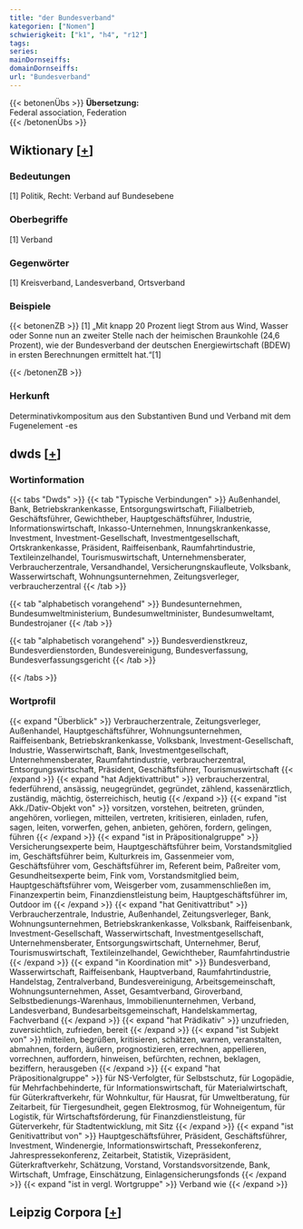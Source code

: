 ```yaml
---
title: "der Bundesverband"
kategorien: ["Nomen"]
schwierigkeit: ["k1", "h4", "r12"]
tags:
series:
mainDornseiffs:
domainDornseiffs:
url: "Bundesverband"
---
```


{{< betonenÜbs >}}
**Übersetzung:**  
Federal association, Federation  
{{< /betonenÜbs >}}

## Wiktionary [[+](https://de.wiktionary.org/wiki/Bundesverband)]

### Bedeutungen
[1] Politik, Recht: Verband auf Bundesebene  

### Oberbegriffe
[1] Verband  

### Gegenwörter
[1] Kreisverband, Landesverband, Ortsverband  

### Beispiele
{{< betonenZB >}}
[1] „Mit knapp 20 Prozent liegt Strom aus Wind, Wasser oder Sonne nun an zweiter Stelle nach der heimischen Braunkohle (24,6 Prozent), wie der Bundesverband der deutschen Energiewirtschaft (BDEW) in ersten Berechnungen ermittelt hat.“[1]  

{{< /betonenZB >}}
### Herkunft
Determinativkompositum aus den Substantiven Bund und Verband mit dem Fugenelement -es  



## dwds [[+](https://www.dwds.de/wb/Bundesverband)]

### Wortinformation
{{< tabs "Dwds" >}}
{{< tab "Typische Verbindungen" >}}
Außenhandel, Bank, Betriebskrankenkasse, Entsorgungswirtschaft, Filialbetrieb, Geschäftsführer, Gewichtheber, Hauptgeschäftsführer, Industrie, Informationswirtschaft, Inkasso-Unternehmen, Innungskrankenkasse, Investment, Investment-Gesellschaft, Investmentgesellschaft, Ortskrankenkasse, Präsident, Raiffeisenbank, Raumfahrtindustrie, Textileinzelhandel, Tourismuswirtschaft, Unternehmensberater, Verbraucherzentrale, Versandhandel, Versicherungnskaufleute, Volksbank, Wasserwirtschaft, Wohnungsunternehmen, Zeitungsverleger, verbraucherzentral
{{< /tab >}}

{{< tab "alphabetisch vorangehend" >}}
Bundesunternehmen, Bundesumweltministerium, Bundesumweltminister, Bundesumweltamt, Bundestrojaner
{{< /tab >}}

{{< tab "alphabetisch vorangehend" >}}
Bundesverdienstkreuz, Bundesverdienstorden, Bundesvereinigung, Bundesverfassung, Bundesverfassungsgericht
{{< /tab >}}

{{< /tabs >}}

### Wortprofil
{{< expand "Überblick" >}} Verbraucherzentrale, Zeitungsverleger, Außenhandel, Hauptgeschäftsführer, Wohnungsunternehmen, Raiffeisenbank, Betriebskrankenkasse, Volksbank, Investment-Gesellschaft, Industrie, Wasserwirtschaft, Bank, Investmentgesellschaft, Unternehmensberater, Raumfahrtindustrie, verbraucherzentral, Entsorgungswirtschaft, Präsident, Geschäftsführer, Tourismuswirtschaft {{< /expand >}}
{{< expand "hat Adjektivattribut" >}} verbraucherzentral, federführend, ansässig, neugegründet, gegründet, zählend, kassenärztlich, zuständig, mächtig, österreichisch, heutig {{< /expand >}}
{{< expand "ist Akk./Dativ-Objekt von" >}} vorsitzen, vorstehen, beitreten, gründen, angehören, vorliegen, mitteilen, vertreten, kritisieren, einladen, rufen, sagen, leiten, vorwerfen, gehen, anbieten, gehören, fordern, gelingen, führen {{< /expand >}}
{{< expand "ist in Präpositionalgruppe" >}} Versicherungsexperte beim, Hauptgeschäftsführer beim, Vorstandsmitglied im, Geschäftsführer beim, Kulturkreis im, Gassenmeier vom, Geschäftsführer vom, Geschäftsführer im, Referent beim, Paßreiter vom, Gesundheitsexperte beim, Fink vom, Vorstandsmitglied beim, Hauptgeschäftsführer vom, Weisgerber vom, zusammenschließen im, Finanzexpertin beim, Finanzdienstleistung beim, Hauptgeschäftsführer im, Outdoor im {{< /expand >}}
{{< expand "hat Genitivattribut" >}} Verbraucherzentrale, Industrie, Außenhandel, Zeitungsverleger, Bank, Wohnungsunternehmen, Betriebskrankenkasse, Volksbank, Raiffeisenbank, Investment-Gesellschaft, Wasserwirtschaft, Investmentgesellschaft, Unternehmensberater, Entsorgungswirtschaft, Unternehmer, Beruf, Tourismuswirtschaft, Textileinzelhandel, Gewichtheber, Raumfahrtindustrie {{< /expand >}}
{{< expand "in Koordination mit" >}} Bundesverband, Wasserwirtschaft, Raiffeisenbank, Hauptverband, Raumfahrtindustrie, Handelstag, Zentralverband, Bundesvereinigung, Arbeitsgemeinschaft, Wohnungsunternehmen, Asset, Gesamtverband, Giroverband, Selbstbedienungs-Warenhaus, Immobilienunternehmen, Verband, Landesverband, Bundesarbeitsgemeinschaft, Handelskammertag, Fachverband {{< /expand >}}
{{< expand "hat Prädikativ" >}} unzufrieden, zuversichtlich, zufrieden, bereit {{< /expand >}}
{{< expand "ist Subjekt von" >}} mitteilen, begrüßen, kritisieren, schätzen, warnen, veranstalten, abmahnen, fordern, äußern, prognostizieren, errechnen, appellieren, vorrechnen, auffordern, hinweisen, befürchten, rechnen, beklagen, beziffern, herausgeben {{< /expand >}}
{{< expand "hat Präpositionalgruppe" >}} für NS-Verfolgter, für Selbstschutz, für Logopädie, für Mehrfachbehinderte, für Informationswirtschaft, für Materialwirtschaft, für Güterkraftverkehr, für Wohnkultur, für Hausrat, für Umweltberatung, für Zeitarbeit, für Tiergesundheit, gegen Elektrosmog, für Wohneigentum, für Logistik, für Wirtschaftsförderung, für Finanzdienstleistung, für Güterverkehr, für Stadtentwicklung, mit Sitz {{< /expand >}}
{{< expand "ist Genitivattribut von" >}} Hauptgeschäftsführer, Präsident, Geschäftsführer, Investment, Windenergie, Informationswirtschaft, Pressekonferenz, Jahrespressekonferenz, Zeitarbeit, Statistik, Vizepräsident, Güterkraftverkehr, Schätzung, Vorstand, Vorstandsvorsitzende, Bank, Wirtschaft, Umfrage, Einschätzung, Einlagensicherungsfonds {{< /expand >}}
{{< expand "ist in vergl. Wortgruppe" >}} Verband wie {{< /expand >}}

## Leipzig Corpora [[+](https://corpora.uni-leipzig.de/en/res?word=Bundesverband&corpusId=deu_newscrawl-public_2018)]

